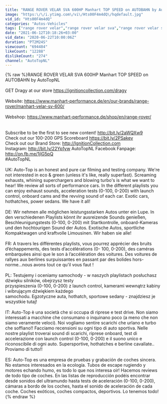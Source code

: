 ```yaml
---
title: "RANGE ROVER VELAR SVA 600HP Manhart TOP SPEED on AUTOBAHN by AutoTopNL"
image: "https:\/\/i.ytimg.com\/vi\/Hts00F4m4dQ\/hqdefault.jpg"
vid_id: "Hts00F4m4dQ"
categories: "Autos-Vehicles"
tags: ["range rover velar","range rover velar sva","range rover velar svr"]
date: "2021-06-12T10:18:26+03:00"
vid_date: "2020-06-22T10:00:06Z"
duration: "PT2M24S"
viewcount: "694484"
likeCount: "12288"
dislikeCount: "274"
channel: "AutoTopNL"
---
```

{% raw %}RANGE ROVER VELAR SVA 600HP Manhart TOP SPEED on AUTOBAHN by AutoTopNL<br /><br />GET Dragy at our store <a rel="nofollow" target="blank" href="https://ignitioncollection.com/dragy">https://ignitioncollection.com/dragy</a><br /><br />Website: <a rel="nofollow" target="blank" href="https://www.manhart-performance.de/en/our-brands/range-rover/manhart-velar-sv-600/">https://www.manhart-performance.de/en/our-brands/range-rover/manhart-velar-sv-600/</a><br /><br />Webshop: <a rel="nofollow" target="blank" href="https://www.manhart-performance.de/shop/en/range-rover/">https://www.manhart-performance.de/shop/en/range-rover/</a><br /><br /><br />Subscribe to be the first to see new content! <a rel="nofollow" target="blank" href="http://bit.ly/2aWQXw9">http://bit.ly/2aWQXw9</a><br />Check out our 100-200 GPS Scoreboard <a rel="nofollow" target="blank" href="https://bit.ly/2PSakev">https://bit.ly/2PSakev</a><br />Check out our Brand Store: <a rel="nofollow" target="blank" href="http://IgnitionCollection.com">http://IgnitionCollection.com</a><br />Instagram: <a rel="nofollow" target="blank" href="http://bit.ly/22Yp1yw">http://bit.ly/22Yp1yw</a>  AutoTopNL Facebook Fanpage: <a rel="nofollow" target="blank" href="http://on.fb.me/1jlG5pQ">http://on.fb.me/1jlG5pQ</a> <br />#AutoTopNL<br /><br />UK: Auto-Top is an honest and pure car filming and testing company. We're not interested in eco &amp; green (unless it's like, really superfast). Screaming exhausts, whining superchargers and blowing turbo's is what we want to hear! We review all sorts of performance cars. In the different playlists you can enjoy exhaust sounds, acceleration tests (0-100, 0-200) with launch control, onboard cams and the revving sound of each car. Exotic cars, hothatches, power sedans. We have it all!<br /><br />DE: Wir nehmen alle möglichen leistungsstarken Autos unter ein Lupe. In den verschiedenen Playlists könnt ihr ausreizende Sounds genießen, Beschleunigungstests (0-100, 0-200) mit Startkontrolle, onboard-Kameras und den hochtourigen Sound der Autos. Exotische Autos, sportliche Kompaktwagen und kraftvolle Limousinen. Wir haben sie alle!<br /><br />FR: A travers les différentes playlists, vous pourrez apprécier des bruits d’échappements, des tests d’accélérations (0- 100, 0-200), des caméras embarquées ainsi que le son à l’accélération des voitures. Des voitures de rallyes aux berlines surpuissantes en passant par des bolides hors-norme...nous avons tout ce qu’il vous faut !<br /><br />PL: Testujemy i oceniamy samochody - w naszych playlistach posłuchasz dźwięku silników, obejrzysz testy<br />przyspieszenia (0-100, 0-200) z launch control, kamerami wewnątrz kabiny i wibrującym dźwiękiem każdego<br />samochodu. Egzotyczne auta, hothatch, sportowe sedany - znajdziesz je wszystkie tutaj!<br /><br />IT: Auto-Top è una società che si occupa di riprese e test drive. Non siamo interessati a macchine che consumano o inquinano poco (a meno che non siamo veramente veloci). Noi vogliamo sentire scarichi che urlano e turbo che soffiano!! Facciamo recensioni su ogni tipo di auto sportiva. Nelle nostre playlist troverai sound di scarichi, riprese onboard, test di accelerazione con launch control (0-100, 0-200) e il suono unico e riconoscibile di ogni auto. Supersportive, hothatches e berline cavallate.. Proviamo di tutto!!<br /><br />ES: Auto-Top es una empresa de pruebas y grabación de coches sincera. No estamos interesados en la ecología. Tubos de escape rugiendo y motores echando humo, es todo lo que nos interesa oir! Hacemos reviews de todo tipo de coches. En las listas de reproducción podéis encontrar desde sonidos del ultramundo hasta tests de aceleración (0-100, 0-200), cámaras a bordo de los coches, hasta el sonido de aceleración de cada coche. Coches exóticos, coches compactos, deportivos. Lo tenemos todo!{% endraw %}
